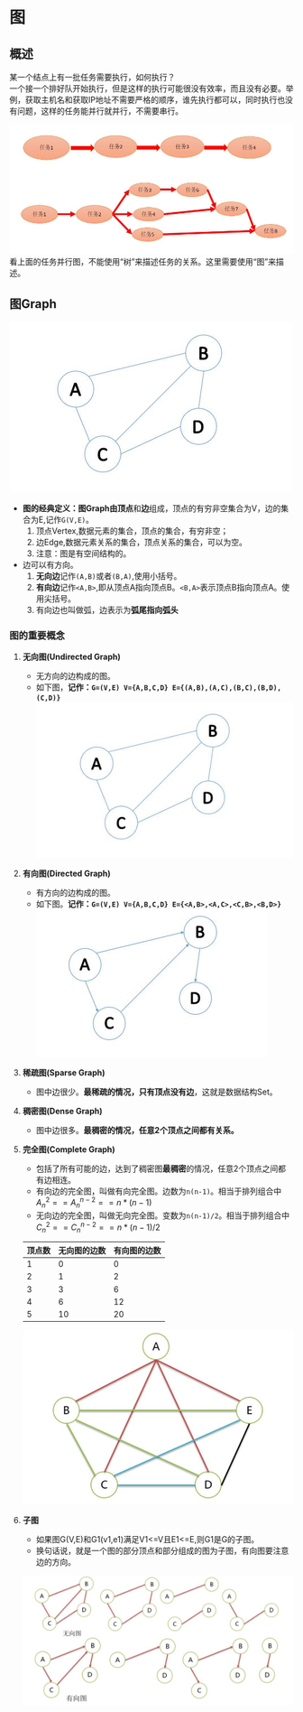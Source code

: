 # 图

## 概述

某一个结点上有一批任务需要执行，如何执行？  
一个接一个排好队开始执行，但是这样的执行可能很没有效率，而且没有必要。举例，获取主机名和获取IP地址不需要严格的顺序，谁先执行都可以，同时执行也没有问题，这样的任务能并行就并行，不需要串行。  

![tu_001](../../img/python/tu_001.jpg)  
看上面的任务并行图，不能使用“树”来描述任务的关系。这里需要使用“图”来描述。

## 图Graph

![tu_002](../../img/python/tu_002.jpg)  

* **图的经典定义：**图Graph由**顶点**和**边**组成，顶点的有穷非空集合为V，边的集合为E,记作`G(V,E)`。
    1. 顶点Vertex,数据元素的集合，顶点的集合，有穷非空；
    2. 边Edge,数据元素关系的集合，顶点关系的集合，可以为空。
    3. 注意：图是有空间结构的。
* 边可以有方向。
    1. **无向边**记作`(A,B)`或者`(B,A)`,使用小括号。
    2. **有向边**记作`<A,B>`,即从顶点A指向顶点B。`<B,A>`表示顶点B指向顶点A。使用尖括号。
    3. 有向边也叫做弧，边表示为**弧尾指向弧头**

### 图的重要概念

1. **无向图(Undirected Graph)**
    * 无方向的边构成的图。
    * 如下图，**记作：`G=(V,E) V={A,B,C,D} E={(A,B),(A,C),(B,C),(B,D),(C,D)}`**  
    ![tu_002](../../img/python/tu_002.jpg)  
2. **有向图(Directed Graph)**
    * 有方向的边构成的图。
    * 如下图。**记作：`G=(V,E) V={A,B,C,D} E={<A,B>,<A,C>,<C,B>,<B,D>}`**  
    ![tu_003](../../img/python/tu_003.jpg)  
3. **稀疏图(Sparse Graph)**
    * 图中边很少。**最稀疏的情况，只有顶点没有边**，这就是数据结构Set。
4. **稠密图(Dense Graph)**
    * 图中边很多。**最稠密的情况，任意2个顶点之间都有关系。**
5. **完全图(Complete Graph)**
    * 包括了所有可能的边，达到了稠密图**最稠密**的情况，任意2个顶点之间都有边相连。
    * 有向边的完全图，叫做有向完全图。边数为`n(n-1)`。相当于排列组合中$A_n^{2}==A_n^{n-2}==n*(n-1)$
    * 无向边的完全图，叫做无向完全图。变数为`n(n-1)/2`。相当于排列组合中$C_n^2==C_n^{n-2}==n*(n-1)/2$

    |顶点数|无向图的边数|有向图的边数|
    |:-------|:------|:---------|
    |1|0|0|
    |2|1|2|
    |3|3|6|
    |4|6|12|
    |5|10|20|

    ![tu_004](../../img/python/tu_004.jpg)  

6. **子图**
    * 如果图G(V,E)和G1(v1,e1)满足V1<=V且E1<=E,则G1是G的子图。
    * 换句话说，就是一个图的部分顶点和部分组成的图为子图，有向图要注意边的方向。

    ![tu_005](../../img/python/tu_005.jpg)  













